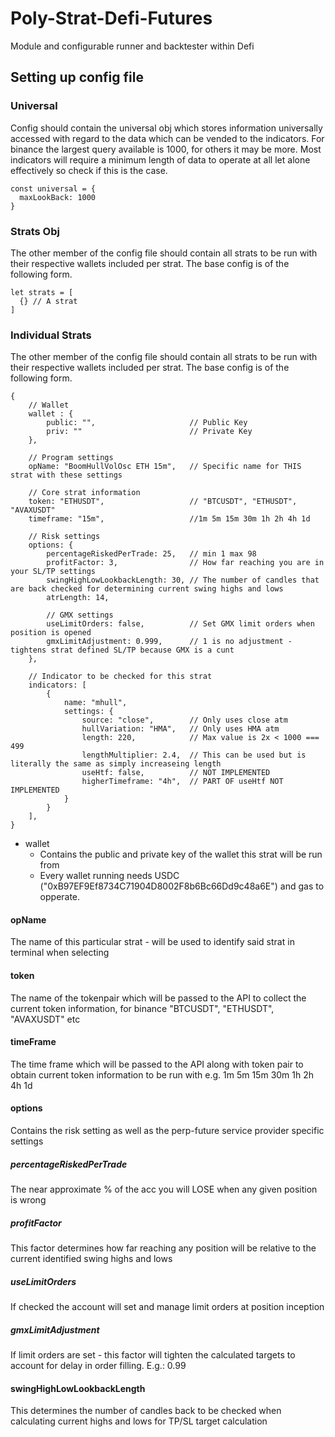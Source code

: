 # Poly-Strat-Defi-Futures

Module and configurable runner and backtester within Defi

## Setting up config file

### Universal

Config should contain the universal obj which stores information universally accessed with regard to the data which can be vended to the indicators. For binance the largest query available is 1000, for others it may be more. Most indicators will require a minimum length of data to operate at all let alone effectively so check if this is the case.

```
const universal = {
  maxLookBack: 1000
}
```

### Strats Obj

The other member of the config file should contain all strats to be run with their respective wallets included per strat. The base config is of the following form.

```
let strats = [
  {} // A strat
]
```

### Individual Strats

The other member of the config file should contain all strats to be run with their respective wallets included per strat. The base config is of the following form.

```
{
    // Wallet
    wallet : {
        public: "",                     // Public Key
        priv: ""                        // Private Key
    },

    // Program settings
    opName: "BoomHullVolOsc ETH 15m",   // Specific name for THIS strat with these settings

    // Core strat information
    token: "ETHUSDT",                   // "BTCUSDT", "ETHUSDT", "AVAXUSDT"
    timeframe: "15m",                   //1m 5m 15m 30m 1h 2h 4h 1d

    // Risk settings
    options: {
        percentageRiskedPerTrade: 25,   // min 1 max 98
        profitFactor: 3,                // How far reaching you are in your SL/TP settings
        swingHighLowLookbackLength: 30, // The number of candles that are back checked for determining current swing highs and lows
        atrLength: 14,

        // GMX settings
        useLimitOrders: false,          // Set GMX limit orders when position is opened
        gmxLimitAdjustment: 0.999,      // 1 is no adjustment - tightens strat defined SL/TP because GMX is a cunt
    },

    // Indicator to be checked for this strat
    indicators: [
        {
            name: "mhull",
            settings: {
                source: "close",        // Only uses close atm
                hullVariation: "HMA",   // Only uses HMA atm
                length: 220,            // Max value is 2x < 1000 === 499
                lengthMultiplier: 2.4,  // This can be used but is literally the same as simply increaseing length
                useHtf: false,          // NOT IMPLEMENTED
                higherTimeframe: "4h",  // PART OF useHtf NOT IMPLEMENTED
            }
        }
    ],
}
```

- wallet
    - Contains the public and private key of the wallet this strat will be run from
    - Every wallet running needs USDC ("0xB97EF9Ef8734C71904D8002F8b6Bc66Dd9c48a6E") and gas to opperate.

#### opName
The name of this particular strat - will be used to identify said strat in terminal when selecting

#### token
The name of the tokenpair which will be passed to the API to collect the current token information, for binance "BTCUSDT", "ETHUSDT", "AVAXUSDT" etc

#### timeFrame
The time frame which will be passed to the API along with token pair to obtain current token information to be run with e.g. 1m 5m 15m 30m 1h 2h 4h 1d

#### options
Contains the risk setting as well as the perp-future service provider specific settings

##### percentageRiskedPerTrade
The near approximate % of the acc you will LOSE when any given position is wrong

##### profitFactor
This factor determines how far reaching any position will be relative to the current identified swing highs and lows

##### useLimitOrders
If checked the account will set and manage limit orders at position inception

##### gmxLimitAdjustment
If limit orders are set - this factor will tighten the calculated targets to account for delay in order filling. E.g.: 0.99

#### swingHighLowLookbackLength
This determines the number of candles back to be checked when calculating current highs and lows for TP/SL target calculation
